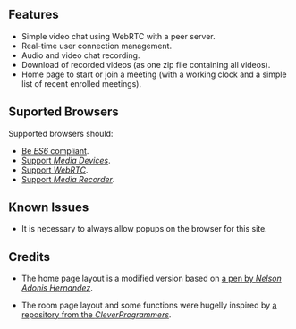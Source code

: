 
## Features
- Simple video chat using WebRTC with a peer server.
- Real-time user connection management.
- Audio and video chat recording.
- Download of recorded videos (as one zip file containing all videos).
- Home page to start or join a meeting (with a working clock and a simple list of recent enrolled meetings).


## Suported Browsers
Supported browsers should:
- [Be _ES6_ compliant](https://caniuse.com/es6).
- [Support _Media Devices_](https://caniuse.com/mdn-api_mediadevices_getusermedia).
- [Support _WebRTC_](https://caniuse.com/?search=webrtc).
- [Support _Media Recorder_](https://caniuse.com/?search=media%20recorder).


## Known Issues
- It is necessary to always allow popups on the browser for this site.


## Credits
- The home page layout is a modified version based on [a pen by _Nelson Adonis Hernandez_](https://codepen.io/nelsonher019/pen/eYZBqOm).

- The room page layout and some functions were hugelly inspired by [a repository from the _CleverProgrammers_](https://github.com/CleverProgrammers/nodejs-zoom-clone).
